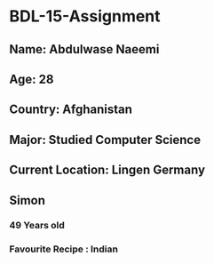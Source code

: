 # BDL-15-Assignment

## Name: Abdulwase Naeemi
## Age: 28
## Country: Afghanistan
## Major: Studied Computer Science
## Current Location: Lingen Germany

## Simon

### 49 Years old
### Favourite Recipe : Indian
